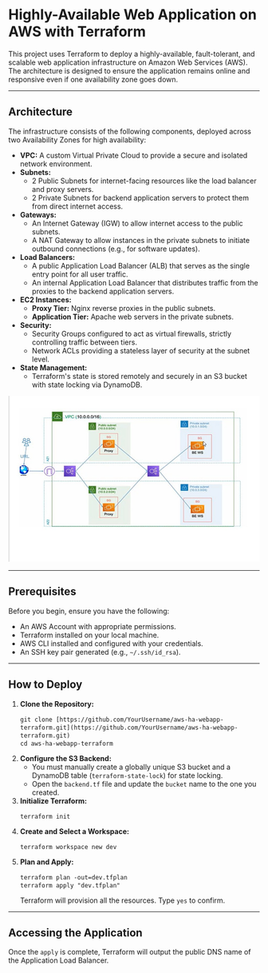 # Highly-Available Web Application on AWS with Terraform

This project uses Terraform to deploy a highly-available, fault-tolerant, and scalable web application infrastructure on Amazon Web Services (AWS). The architecture is designed to ensure the application remains online and responsive even if one availability zone goes down.

---

## Architecture

The infrastructure consists of the following components, deployed across two Availability Zones for high availability:

* **VPC:** A custom Virtual Private Cloud to provide a secure and isolated network environment.
* **Subnets:**
    * 2 Public Subnets for internet-facing resources like the load balancer and proxy servers.
    * 2 Private Subnets for backend application servers to protect them from direct internet access.
* **Gateways:**
    * An Internet Gateway (IGW) to allow internet access to the public subnets.
    * A NAT Gateway to allow instances in the private subnets to initiate outbound connections (e.g., for software updates).
* **Load Balancers:**
    * A public Application Load Balancer (ALB) that serves as the single entry point for all user traffic.
    * An internal Application Load Balancer that distributes traffic from the proxies to the backend application servers.
* **EC2 Instances:**
    * **Proxy Tier:** Nginx reverse proxies in the public subnets.
    * **Application Tier:** Apache web servers in the private subnets.
* **Security:**
    * Security Groups configured to act as virtual firewalls, strictly controlling traffic between tiers.
    * Network ACLs providing a stateless layer of security at the subnet level.
* **State Management:**
    * Terraform's state is stored remotely and securely in an S3 bucket with state locking via DynamoDB.

![Architecture Diagram](Screenshots/diagram.jpg)

---

## Prerequisites

Before you begin, ensure you have the following:
* An AWS Account with appropriate permissions.
* Terraform installed on your local machine.
* AWS CLI installed and configured with your credentials.
* An SSH key pair generated (e.g., `~/.ssh/id_rsa`).

---

## How to Deploy

1.  **Clone the Repository:**
    ```
    git clone [https://github.com/YourUsername/aws-ha-webapp-terraform.git](https://github.com/YourUsername/aws-ha-webapp-terraform.git)
    cd aws-ha-webapp-terraform
    ```
2.  **Configure the S3 Backend:**
    * You must manually create a globally unique S3 bucket and a DynamoDB table (`terraform-state-lock`) for state locking.
    * Open the `backend.tf` file and update the `bucket` name to the one you created.
3.  **Initialize Terraform:**
    ```
    terraform init
    ```
4.  **Create and Select a Workspace:**
    ```
    terraform workspace new dev
    ```
5.  **Plan and Apply:**
    ```
    terraform plan -out=dev.tfplan
    terraform apply "dev.tfplan"
    ```
    Terraform will provision all the resources. Type `yes` to confirm.

---

## Accessing the Application

Once the `apply` is complete, Terraform will output the public DNS name of the Application Load Balancer.
